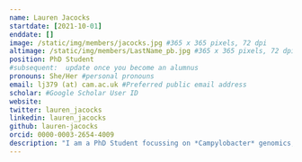 ```yaml
---
name: Lauren Jacocks
startdate: [2021-10-01]
enddate: []
image: /static/img/members/jacocks.jpg #365 x 365 pixels, 72 dpi
altimage: /static/img/members/LastName_pb.jpg #365 x 365 pixels, 72 dpi
position: PhD Student
#subsequent:  update once you become an alumnus
pronouns: She/Her #personal pronouns
email: lj379 (at) cam.ac.uk #Preferred public email address
scholar: #Google Scholar User ID
website: 
twitter: lauren_jacocks 
linkedin: lauren_jacocks
github: lauren-jacocks
orcid: 0000-0003-2654-4009
description: "I am a PhD Student focussing on *Campylobacter* genomics; I have a strong interest in population genomics, microbiology and bioinformatic/statistical approaches to sequence data. I obtained my undergraduate degree in Biomedical Science at The University of Manchester; during my degree, I completed a placement year at QIAGEN, focussing mainly on qPCR development. I then undertook a role as a Data Analyst within Prof. Brown's aDNA laboratory at the Manchester Institute of Biotechnology investigating the domestication and origins of tetraploid wheat using GBS data. I obtained my MPhil at the University of Manchester in Biostatistics in early 2020 working on Bayesian statistics and different approaches to Mendelian randomization. After graduating, I then worked within the Maiden Group at the University of Oxford investigating and characterizing the population structuring of *Neisseria gonnorrhoeae*, focussing mainly on *PorB*." 
---
```

